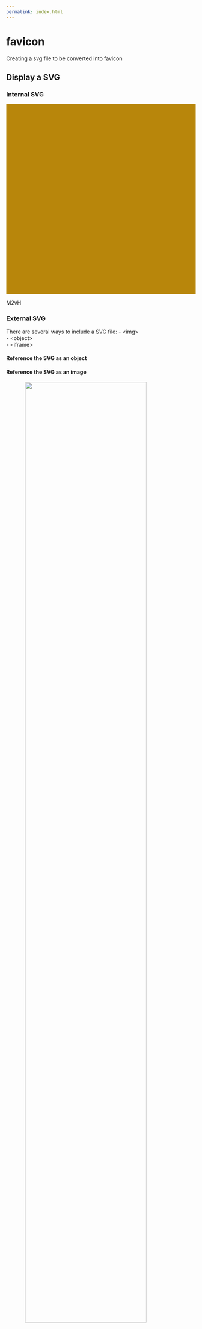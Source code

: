 ```yaml
---
permalink: index.html
---
```

# favicon

Creating a svg file to be converted into favicon

## Display a SVG

### Internal SVG

<svg 
  version="1.1" 
  xmlns="http://www.w3.org/2000/svg" 
  xmlns:xlink="http://www.w3.org/1999/xlink" 
  x="0px" y="0px"
	viewBox="0 0 260 260" 
  style="background-color: darkgoldenrod;" 
  xml:space="preserve">
<!-- not working 
<style type="text/css"> @import url("https://raw.githubusercontent.com/M2vH/favicon/master/m2vh_favicon.css")</style>
-->

<style>
	#my_text {
		fill: orange;
	}
</style>

<!--
<rect id="my_rect" x="0" y="0" width="260" height="260" style="background-color:green;"/>  
-->

<text id="my_text" x="10" y="130">M2vH</text>	
</svg>

### External SVG

There are several ways to include a SVG file:
    - \<img>  
    - \<object>  
    - \<iframe>  
		
#### Reference the SVG as an object

<!-- https://raw.githubusercontent.com/M2vH/favicon/master/m2vh_favicon.svg -->
<!-- https://rawgit.com/M2vH/favicon/master/m2vh_favicon.svg -->
<object id="my_obj" data="https://rawgit.com/M2vH/favicon/master/m2vh_favicon.svg" type="image/svg+xml">
</object>

#### Reference the SVG as an image

<style>
	#my_img {
		width: 80%;
		padding-left: 10%;
		padding-right: 10%;
	}
</style>
<img id="my_img" src="https://rawgit.com/M2vH/favicon/master/m2vh_favicon.svg" >
<!-- 
style="width:80% !important;padding-left:10%;padding-right:10%;"
-->	
